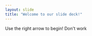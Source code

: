 ```yaml
---
layout: slide
title: "Welcome to our slide deck!"
---
```


Use the right arrow to begin! Don't work

